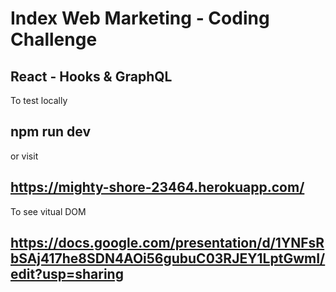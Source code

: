 # Index Web Marketing - Coding Challenge

## React - Hooks & GraphQL

To test locally

## npm run dev

or visit

## https://mighty-shore-23464.herokuapp.com/

To see vitual DOM

## https://docs.google.com/presentation/d/1YNFsRbSAj417he8SDN4AOi56gubuC03RJEY1LptGwmI/edit?usp=sharing
